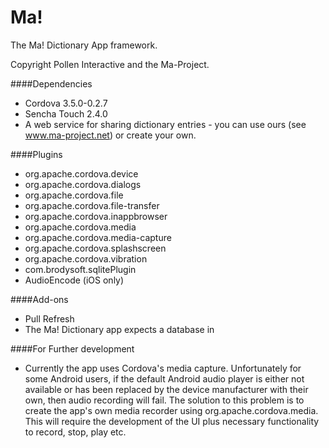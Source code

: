 # Ma!



The Ma! Dictionary App framework.

Copyright Pollen Interactive and the Ma-Project.

####Dependencies
* Cordova 3.5.0-0.2.7
* Sencha Touch 2.4.0
* A web service for sharing dictionary entries - you can use ours (see www.ma-project.net) or create your own. 

####Plugins
* org.apache.cordova.device
* org.apache.cordova.dialogs
* org.apache.cordova.file
* org.apache.cordova.file-transfer
* org.apache.cordova.inappbrowser
* org.apache.cordova.media
* org.apache.cordova.media-capture
* org.apache.cordova.splashscreen
* org.apache.cordova.vibration
* com.brodysoft.sqlitePlugin
* AudioEncode (iOS only)


####Add-ons
* Pull Refresh
* The Ma! Dictionary app expects a database in



####For Further development
* Currently the app uses Cordova's media capture. Unfortunately for some Android users, if the default Android audio player is either not available or has been replaced by the device manufacturer with their own, then audio recording will fail. The solution to this problem is to create the app's own media recorder using org.apache.cordova.media. This will require the development of the UI plus necessary functionality to record, stop, play etc.